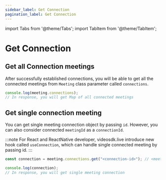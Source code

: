 ```yaml
---
sidebar_label: Get Connection
pagination_label: Get Connection
---
```


import Tabs from '@theme/Tabs';
import TabItem from '@theme/TabItem';

# Get Connection

## Get all Connection meetings

After successfully established connections, you will be able to get all the connected meetings from `Meeting` class parameter called `connections`.


```js
console.log(meeting.connections);
// In response, you will get Map of all connected meetings
```

## Get single connection meeting

You can get single meeting connection object by passing `id`.
However, you can also consider connected `meetingId` as a `connectionId`.

:::note
For React and ReactNative developer, videosdk.live introduce new hook called `useConnection`, which can handle single connected meeting by passing id.
:::

```js
const connection = meeting.connections.get("<connection-id>"); // <meeting-id> || <connection-id>

console.log(connection);
// In response, you will get single meeting connection
```

